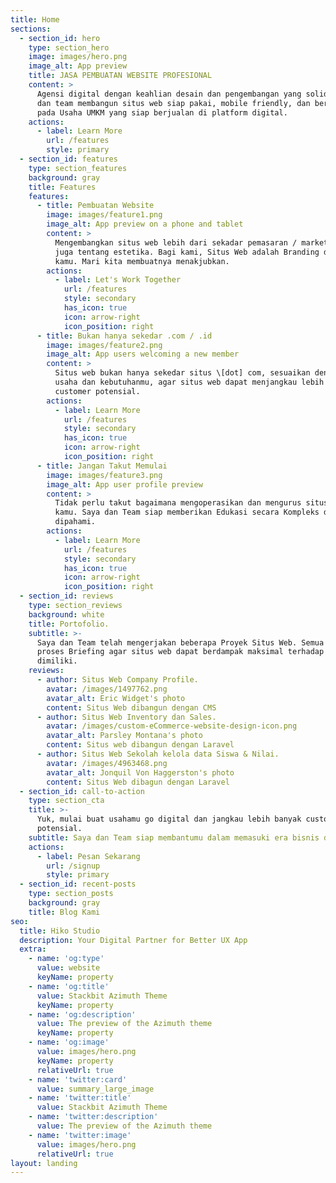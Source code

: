 ```yaml
---
title: Home
sections:
  - section_id: hero
    type: section_hero
    image: images/hero.png
    image_alt: App preview
    title: JASA PEMBUATAN WEBSITE PROFESIONAL
    content: >
      Agensi digital dengan keahlian desain dan pengembangan yang solid. Saya
      dan team membangun situs web siap pakai, mobile friendly, dan berfokus
      pada Usaha UMKM yang siap berjualan di platform digital.
    actions:
      - label: Learn More
        url: /features
        style: primary
  - section_id: features
    type: section_features
    background: gray
    title: Features
    features:
      - title: Pembuatan Website
        image: images/feature1.png
        image_alt: App preview on a phone and tablet
        content: >
          Mengembangkan situs web lebih dari sekadar pemasaran / marketing. Ini
          juga tentang estetika. Bagi kami, Situs Web adalah Branding dari usaha
          kamu. Mari kita membuatnya menakjubkan.
        actions:
          - label: Let's Work Together
            url: /features
            style: secondary
            has_icon: true
            icon: arrow-right
            icon_position: right
      - title: Bukan hanya sekedar .com / .id
        image: images/feature2.png
        image_alt: App users welcoming a new member
        content: >
          Situs web bukan hanya sekedar situs \[dot] com, sesuaikan dengan jenis
          usaha dan kebutuhanmu, agar situs web dapat menjangkau lebih banyak
          customer potensial.
        actions:
          - label: Learn More
            url: /features
            style: secondary
            has_icon: true
            icon: arrow-right
            icon_position: right
      - title: Jangan Takut Memulai
        image: images/feature3.png
        image_alt: App user profile preview
        content: >
          Tidak perlu takut bagaimana mengoperasikan dan mengurus situs web
          kamu. Saya dan Team siap memberikan Edukasi secara Kompleks dan Mudah
          dipahami.
        actions:
          - label: Learn More
            url: /features
            style: secondary
            has_icon: true
            icon: arrow-right
            icon_position: right
  - section_id: reviews
    type: section_reviews
    background: white
    title: Portofolio.
    subtitle: >-
      Saya dan Team telah mengerjakan beberapa Proyek Situs Web. Semua melalui
      proses Briefing agar situs web dapat berdampak maksimal terhadap usaha
      dimiliki.
    reviews:
      - author: Situs Web Company Profile.
        avatar: /images/1497762.png
        avatar_alt: Eric Widget's photo
        content: Situs Web dibangun dengan CMS
      - author: Situs Web Inventory dan Sales.
        avatar: /images/custom-eCommerce-website-design-icon.png
        avatar_alt: Parsley Montana's photo
        content: Situs web dibangun dengan Laravel
      - author: Situs Web Sekolah kelola data Siswa & Nilai.
        avatar: /images/4963468.png
        avatar_alt: Jonquil Von Haggerston's photo
        content: Situs Web dibagun dengan Laravel
  - section_id: call-to-action
    type: section_cta
    title: >-
      Yuk, mulai buat usahamu go digital dan jangkau lebih banyak customer
      potensial.
    subtitle: Saya dan Team siap membantumu dalam memasuki era bisnis digital.
    actions:
      - label: Pesan Sekarang
        url: /signup
        style: primary
  - section_id: recent-posts
    type: section_posts
    background: gray
    title: Blog Kami
seo:
  title: Hiko Studio
  description: Your Digital Partner for Better UX App
  extra:
    - name: 'og:type'
      value: website
      keyName: property
    - name: 'og:title'
      value: Stackbit Azimuth Theme
      keyName: property
    - name: 'og:description'
      value: The preview of the Azimuth theme
      keyName: property
    - name: 'og:image'
      value: images/hero.png
      keyName: property
      relativeUrl: true
    - name: 'twitter:card'
      value: summary_large_image
    - name: 'twitter:title'
      value: Stackbit Azimuth Theme
    - name: 'twitter:description'
      value: The preview of the Azimuth theme
    - name: 'twitter:image'
      value: images/hero.png
      relativeUrl: true
layout: landing
---
```

